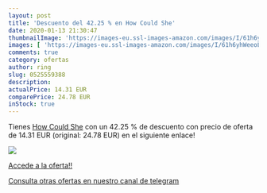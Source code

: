 ```yaml
---
layout: post
title: 'Descuento del 42.25 % en How Could She'
date: 2020-01-13 21:30:47
thumbnailImage: 'https://images-eu.ssl-images-amazon.com/images/I/61h6yhWeeoL._SL200_.jpg'
images: [ 'https://images-eu.ssl-images-amazon.com/images/I/61h6yhWeeoL._SL200_.jpg' ]
comments: true
category: ofertas
author: ring
slug: 0525559388
description:
actualPrice: 14.31 EUR
comparePrice: 24.78 EUR
inStock: true
---
```


Tienes [How Could She](https://www.amazon.com/dp/0525559388/?tag=redken08-20) con un 42.25 % de descuento con precio de oferta de 14.31 EUR (original: 24.78 EUR) en el siguiente enlace!

[![](https://images-eu.ssl-images-amazon.com/images/I/61h6yhWeeoL._SL200_.jpg)](https://www.amazon.com/dp/0525559388/?tag=redken08-20)

[Accede a la oferta!!](https://www.amazon.com/dp/0525559388/?tag=redken08-20)

[Consulta otras ofertas en nuestro canal de telegram](https://t.me/s/ofertas25)
